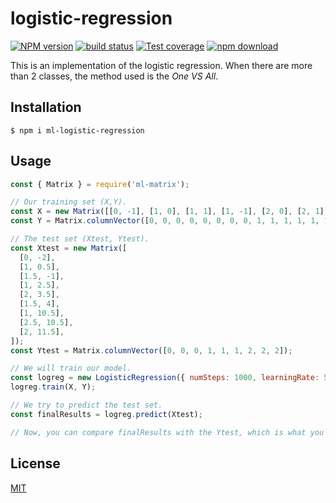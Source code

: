 # logistic-regression

[![NPM version][npm-image]][npm-url]
[![build status][ci-image]][ci-url]
[![Test coverage][codecov-image]][codecov-url]
[![npm download][download-image]][download-url]

This is an implementation of the logistic regression. When there are more than 2 classes, the method used is the _One VS All_.

## Installation

`$ npm i ml-logistic-regression`

## Usage

```js
const { Matrix } = require('ml-matrix');

// Our training set (X,Y).
const X = new Matrix([[0, -1], [1, 0], [1, 1], [1, -1], [2, 0], [2, 1], [2, -1], [3, 2], [0, 4], [1, 3], [1, 4], [1, 5], [2, 3], [2, 4], [2, 5], [3, 4], [1, 10], [1, 12], [2, 10], [2, 11], [2, 14], [3, 11]]);
const Y = Matrix.columnVector([0, 0, 0, 0, 0, 0, 0, 0, 1, 1, 1, 1, 1, 1, 1, 1, 2, 2, 2, 2, 2, 2]);

// The test set (Xtest, Ytest).
const Xtest = new Matrix([
  [0, -2],
  [1, 0.5],
  [1.5, -1],
  [1, 2.5],
  [2, 3.5],
  [1.5, 4],
  [1, 10.5],
  [2.5, 10.5],
  [2, 11.5],
]);
const Ytest = Matrix.columnVector([0, 0, 0, 1, 1, 1, 2, 2, 2]);

// We will train our model.
const logreg = new LogisticRegression({ numSteps: 1000, learningRate: 5e-3 });
logreg.train(X, Y);

// We try to predict the test set.
const finalResults = logreg.predict(Xtest);

// Now, you can compare finalResults with the Ytest, which is what you wanted to have.
```

## License

[MIT](./LICENSE)

[npm-image]: https://img.shields.io/npm/v/ml-logistic-regression.svg
[npm-url]: https://npmjs.org/package/ml-logistic-regression
[ci-image]: https://github.com/mljs/logistic-regression/workflows/Node.js%20CI/badge.svg?branch=master
[ci-url]: https://github.com/mljs/logistic-regression/actions?query=workflow%3A%22Node.js+CI%22
[codecov-image]: https://img.shields.io/codecov/c/github/mljs/logistic-regression.svg
[codecov-url]: https://codecov.io/gh/mljs/logistic-regression
[download-image]: https://img.shields.io/npm/dm/ml-logistic-regression.svg
[download-url]: https://npmjs.org/package/ml-logistic-regression
